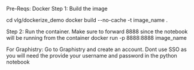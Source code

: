 Pre-Reqs: Docker
Step 1: Build the image

cd vlg/dockerize_demo
docker build --no-cache -t image_name .


Step 2: Run the container. Make sure to forward 8888 since the notebook will be running from the container
docker run -p 8888:8888 image_name


For Graphistry: Go to Graphistry and create an account. Dont use SSO as you will need the provide 
your username and password in the python notebook

